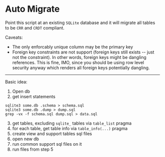 # Auto Migrate

Point this script at an existing `SQLite` database and it will migrate all tables to be `CRR` and `CRDT` compliant.

Caveats:
- The only enforcably unique column may be the primary key
- Foreign key constraints are not support (foreign keys still exists -- just not the constraint). In other words, foreign keys might be dangling references. This is fine, IMO, since you should be using row level security anyway which renders all foreign keys potentially dangling.


---

Basic idea:

1. Open db
2. get insert statements
```
sqlite3 some.db .schema > schema.sql
sqlite3 some.db .dump > dump.sql
grep -vx -f schema.sql dump.sql > data.sql
```
3. get tables, excluding `sqlite_` tables via `table_list` pragma
4. for each table, get table info via `table_info(...)` pragma
5. create view and support tables sql files
6. open new db
7. run common support sql files on it
8. run files from step 5
